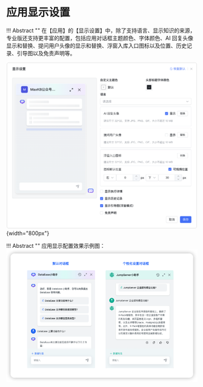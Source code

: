 # 应用显示设置

!!! Abstract "" 
    在【应用】的【显示设置】中，除了支持语言、显示知识的来源，专业版还支持更丰富的配置，包括应用对话框主题颜色、字体颜色、AI 回复头像显示和替换、提问用户头像的显示和替换、浮窗入库入口图标以及位置、历史记录、引导图以及免责声明等。

![显示设置](../../img/app/view_setting.png){width="800px"}

!!! Abstract "" 
    应用显示配置效果示例图：
![对话框](../../img/app/app_fuchuang.jpg)
